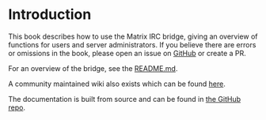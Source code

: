 # Introduction

This book describes how to use the Matrix IRC bridge, giving an overview of functions for users and server administrators. If you
believe there are errors or omissions in the book, please open an issue on [GitHub](https://github.com/matrix-org/matrix-appservice-irc/issues)
or create a PR.

For an overview of the bridge, see the [README.md](https://github.com/matrix-org/matrix-appservice-irc).

A community maintained wiki also exists which can be found [here](https://github.com/matrix-org/matrix-appservice-irc/wiki).

The documentation is built from source and can be found in [the GitHub repo](https://github.com/matrix-org/matrix-appservice-irc/tree/develop/docs).
